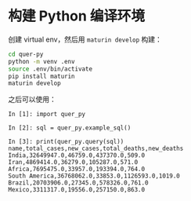# 构建 Python 编译环境

创建 virtual env，然后用 `maturin develop` 构建：
```bash
cd quer-py
python -m venv .env
source .env/bin/activate
pip install maturin
maturin develop
```

之后可以使用：

```ipython
In [1]: import quer_py

In [2]: sql = quer_py.example_sql()

In [3]: print(quer_py.query(sql))
name,total_cases,new_cases,total_deaths,new_deaths
India,32649947.0,46759.0,437370.0,509.0
Iran,4869414.0,36279.0,105287.0,571.0
Africa,7695475.0,33957.0,193394.0,764.0
South America,36768062.0,33853.0,1126593.0,1019.0
Brazil,20703906.0,27345.0,578326.0,761.0
Mexico,3311317.0,19556.0,257150.0,863.0
```
